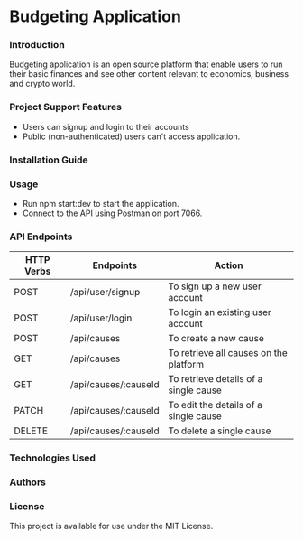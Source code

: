 # Budgeting Application

### Introduction
Budgeting application is an open source platform that enable users to run their basic finances and see other content relevant to economics, business 
and crypto world.
### Project Support Features
* Users can signup and login to their accounts
* Public (non-authenticated) users can't access application.
### Installation Guide

### Usage
* Run npm start:dev to start the application.
* Connect to the API using Postman on port 7066.
### API Endpoints
| HTTP Verbs | Endpoints | Action |
| --- | --- | --- |
| POST | /api/user/signup | To sign up a new user account |
| POST | /api/user/login | To login an existing user account |
| POST | /api/causes | To create a new cause |
| GET | /api/causes | To retrieve all causes on the platform |
| GET | /api/causes/:causeId | To retrieve details of a single cause |
| PATCH | /api/causes/:causeId | To edit the details of a single cause |
| DELETE | /api/causes/:causeId | To delete a single cause |
### Technologies Used

### Authors

### License
This project is available for use under the MIT License.
